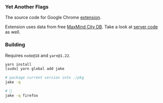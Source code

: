 ### Yet Another Flags

The source code for Google Chrome [extension].

Extension uses data from free [MaxMind City DB].
Take a look at [server code] as well.

[extension]: https://chrome.google.com/webstore/detail/dmchcmgddbhmbkakammmklpoonoiiomk
[MaxMind City DB]: https://dev.maxmind.com/geoip/geolite2-free-geolocation-data
[server code]: https://github.com/falsefalse/geoip-server

### Building

Requires `node@18` and `yarn@1.22`.

```bash
yarn install
[sudo] yarn global add jake

# package current version into ./pkg
jake -q

# 🦊
jake -q firefox
```
